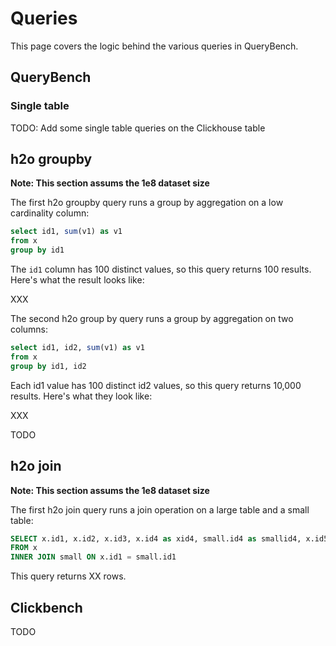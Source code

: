 # Queries

This page covers the logic behind the various queries in QueryBench.

## QueryBench

### Single table

TODO: Add some single table queries on the Clickhouse table


## h2o groupby

**Note: This section assums the 1e8 dataset size**

The first h2o groupby query runs a group by aggregation on a low cardinality column:

```sql
select id1, sum(v1) as v1
from x
group by id1
```

The `id1` column has 100 distinct values, so this query returns 100 results.  Here's what the result looks like:

XXX

The second h2o group by query runs a group by aggregation on two columns:

```sql
select id1, id2, sum(v1) as v1 
from x
group by id1, id2
```

Each id1 value has 100 distinct id2 values, so this query returns 10,000 results.  Here's what they look like:

XXX

TODO

## h2o join

**Note: This section assums the 1e8 dataset size**

The first h2o join query runs a join operation on a large table and a small table:

```sql
SELECT x.id1, x.id2, x.id3, x.id4 as xid4, small.id4 as smallid4, x.id5, x.id6, x.v1, small.v2
FROM x
INNER JOIN small ON x.id1 = small.id1
```

This query returns XX rows.




## Clickbench

TODO
